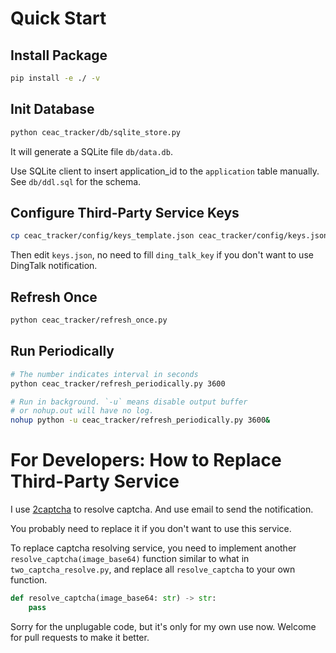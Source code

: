 # Quick Start

## Install Package

```bash
pip install -e ./ -v
```

## Init Database

```bash
python ceac_tracker/db/sqlite_store.py
```

It will generate a SQLite file `db/data.db`.

Use SQLite client to insert application_id to the `application` table manually. See `db/ddl.sql` for the schema.

## Configure Third-Party Service Keys

```bash
cp ceac_tracker/config/keys_template.json ceac_tracker/config/keys.json
```

Then edit `keys.json`, no need to fill `ding_talk_key` if you don't want to use DingTalk notification.

## Refresh Once

```bash
python ceac_tracker/refresh_once.py
```

## Run Periodically

```bash
# The number indicates interval in seconds
python ceac_tracker/refresh_periodically.py 3600

# Run in background. `-u` means disable output buffer
# or nohup.out will have no log.
nohup python -u ceac_tracker/refresh_periodically.py 3600&
```

# For Developers: How to Replace Third-Party Service

I use [2captcha](https://2captcha.com/) to resolve captcha. And use email to send the notification.

You probably need to replace it if you don't want to use this service.

To replace captcha resolving service, you need to implement another `resolve_captcha(image_base64)` function similar to what in `two_captcha_resolve.py`,
and replace all `resolve_captcha` to your own function.

```python
def resolve_captcha(image_base64: str) -> str:
    pass
```

Sorry for the unplugable code, but it's only for my own use now. Welcome for pull requests to make it better.
